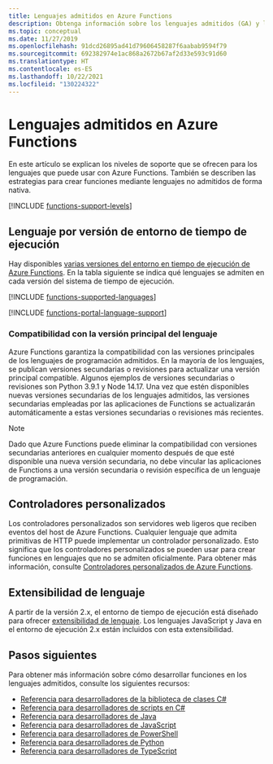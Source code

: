 ```yaml
---
title: Lenguajes admitidos en Azure Functions
description: Obtenga información sobre los lenguajes admitidos (GA) y los que se encuentran en versión preliminar, y las maneras de ampliar el desarrollo de Functions a otros lenguajes.
ms.topic: conceptual
ms.date: 11/27/2019
ms.openlocfilehash: 91dcd26895ad41d79606458287f6aabab9594f79
ms.sourcegitcommit: 692382974e1ac868a2672b67af2d33e593c91d60
ms.translationtype: HT
ms.contentlocale: es-ES
ms.lasthandoff: 10/22/2021
ms.locfileid: "130224322"
---
```

# <a name="supported-languages-in-azure-functions"></a>Lenguajes admitidos en Azure Functions

En este artículo se explican los niveles de soporte que se ofrecen para los lenguajes que puede usar con Azure Functions. También se describen las estrategias para crear funciones mediante lenguajes no admitidos de forma nativa.

[!INCLUDE [functions-support-levels](../../includes/functions-support-levels.md)]

## <a name="languages-by-runtime-version"></a>Lenguaje por versión de entorno de tiempo de ejecución 

Hay disponibles [varias versiones del entorno en tiempo de ejecución de Azure Functions](functions-versions.md). En la tabla siguiente se indica qué lenguajes se admiten en cada versión del sistema de tiempo de ejecución.

[!INCLUDE [functions-supported-languages](../../includes/functions-supported-languages.md)]

[!INCLUDE [functions-portal-language-support](../../includes/functions-portal-language-support.md)]

### <a name="language-major-version-support"></a>Compatibilidad con la versión principal del lenguaje

Azure Functions garantiza la compatibilidad con las versiones principales de los lenguajes de programación admitidos. En la mayoría de los lenguajes, se publican versiones secundarias o revisiones para actualizar una versión principal compatible. Algunos ejemplos de versiones secundarias o revisiones son Python 3.9.1 y Node 14.17. Una vez que estén disponibles nuevas versiones secundarias de los lenguajes admitidos, las versiones secundarias empleadas por las aplicaciones de Functions se actualizarán automáticamente a estas versiones secundarias o revisiones más recientes. 

> [!NOTE]
>Dado que Azure Functions puede eliminar la compatibilidad con versiones secundarias anteriores en cualquier momento después de que esté disponible una nueva versión secundaria, no debe vincular las aplicaciones de Functions a una versión secundaria o revisión específica de un lenguaje de programación.  
>

## <a name="custom-handlers"></a>Controladores personalizados

Los controladores personalizados son servidores web ligeros que reciben eventos del host de Azure Functions. Cualquier lenguaje que admita primitivas de HTTP puede implementar un controlador personalizado. Esto significa que los controladores personalizados se pueden usar para crear funciones en lenguajes que no se admiten oficialmente. Para obtener más información, consulte [Controladores personalizados de Azure Functions](functions-custom-handlers.md).

## <a name="language-extensibility"></a>Extensibilidad de lenguaje

A partir de la versión 2.x, el entorno de tiempo de ejecución está diseñado para ofrecer [extensibilidad de lenguaje](https://github.com/Azure/azure-webjobs-sdk-script/wiki/Language-Extensibility). Los lenguajes JavaScript y Java en el entorno de ejecución 2.x están incluidos con esta extensibilidad.

## <a name="next-steps"></a>Pasos siguientes

Para obtener más información sobre cómo desarrollar funciones en los lenguajes admitidos, consulte los siguientes recursos:

+ [Referencia para desarrolladores de la biblioteca de clases C#](functions-dotnet-class-library.md)
+ [Referencia para desarrolladores de scripts en C#](functions-reference-csharp.md)
+ [Referencia para desarrolladores de Java](functions-reference-java.md)
+ [Referencia para desarrolladores de JavaScript](functions-reference-node.md)
+ [Referencia para desarrolladores de PowerShell](functions-reference-powershell.md)
+ [Referencia para desarrolladores de Python](functions-reference-python.md)
+ [Referencia para desarrolladores de TypeScript](functions-reference-node.md#typescript)
